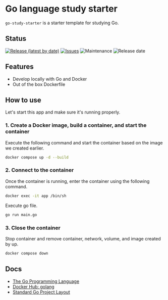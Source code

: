 # Go language study starter
`go-study-starter` is a starter template for studying Go.

## Status

[![Release (latest by date)](https://img.shields.io/github/v/release/Kazuki-tam/go-study-starter)](https://github.com/Kazuki-tam/go-study-starter/releases/tag/v0.0.1)
[![Issues](https://img.shields.io/github/issues/Kazuki-tam/go-study-starter)](https://github.com/Kazuki-tam/go-study-starter/issues)
![Maintenance](https://img.shields.io/maintenance/yes/2023)
![Release date](https://img.shields.io/github/release-date/Kazuki-tam/go-study-starter)

## Features
- Develop locally with Go and Docker
- Out of the box Dockerfile

## How to use
Let's start this app and make sure it's running properly.

### 1. Create a Docker image, build a container, and start the container
Execute the following command and start the container based on the image we created earlier.

```bash
docker compose up -d --build
```

### 2. Connect to the container
Once the container is running, enter the container using the following command.

```bash
docker exec -it app /bin/sh
```

Execute go file.
```bash
go run main.go
```

### 3. Close the container
Stop container and remove container, network, volume, and image created by up.

```bash
docker compose down
```

## Docs
- [The Go Programming Language](https://go.dev/)
- [Docker Hub: golang](https://hub.docker.com/_/golang)
- [Standard Go Project Layout](https://github.com/golang-standards/project-layout/blob/master/README.md)
